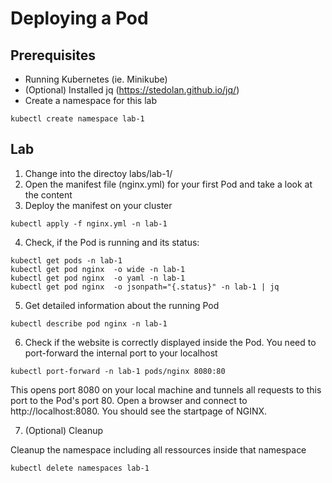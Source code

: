 # Deploying a Pod

## Prerequisites

- Running Kubernetes (ie. Minikube)
- (Optional) Installed jq (https://stedolan.github.io/jq/)
- Create a namespace for this lab
```
kubectl create namespace lab-1
```

## Lab

1. Change into the directoy labs/lab-1/
2. Open the manifest file (nginx.yml) for your first Pod and take a look at the content
3. Deploy the manifest on your cluster
```
kubectl apply -f nginx.yml -n lab-1
```
4. Check, if the Pod is running and its status:
```
kubectl get pods -n lab-1
kubectl get pod nginx  -o wide -n lab-1
kubectl get pod nginx  -o yaml -n lab-1
kubectl get pod nginx  -o jsonpath="{.status}" -n lab-1 | jq
```

5. Get detailed information about the running Pod
```
kubectl describe pod nginx -n lab-1
```

6. Check if the website is correctly displayed inside the Pod. You need to port-forward the internal port to your localhost
```
kubectl port-forward -n lab-1 pods/nginx 8080:80
```

This opens port 8080 on your local machine and tunnels all requests to this port to the Pod's port 80. Open a browser and connect to http://localhost:8080. You should see the startpage of NGINX.

7. (Optional) Cleanup

Cleanup the namespace including all ressources inside that namespace

```
kubectl delete namespaces lab-1
```
